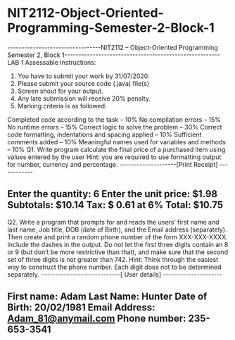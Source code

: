 # NIT2112-Object-Oriented-Programming-Semester-2-Block-1

---------------------------------NIT2112 – Object-Oriented Programming Semester 2, Block 1-------------------------------------------------------
LAB 1 Assessable
Instructions:
1. You have to submit your work by 31/07/2020.
2. Please submit your source code (.java) file(s)
3. Screen shout for your output.
3. Any late submission will receive 20% penalty.
4. Marking criteria is as followed:


Completed code according to the task – 10%
No compilation errors – 15%
No runtime errors – 15%
Correct logic to solve the problem – 30%
Correct code formatting, indentations and spacing applied – 10%
Sufficient comments added – 10%
Meaningful names used for variables and methods – 10%
Q1. Write program calculate the final price of a purchased item using values entered by the user
Hint: you are required to use formatting output for number, currency and percentage.
--------------------[Print Receipt] ------------

Enter the quantity: 6
Enter the unit price: $1.98
Subtotals: $10.14
Tax: $ 0.61 at 6%
Total: $10.75
------------------------------------------------
Q2. Write a program that prompts for and reads the users’ first name and last name, Job title, DOB
(date of Birth), and the Email address (separately). Then create and print a random phone number of
the form XXX-XXX-XXXX. Include the dashes in the output. Do not let the first three digits contain
an 8 or 9 (but don’t be more restrictive than that), and make sure that the second set of three digits is
not greater than 742. Hint: Think through the easiest way to construct the phone number. Each digit
does not to be determined separately.
----------------------------[ User details] ---------------------

First name:
Adam
Last Name:
Hunter
Date of Birth: 20/02/1981
Email Address: Adam_81@anymail.com
Phone number: 235-653-3541
---------------------------------------------------------------------
